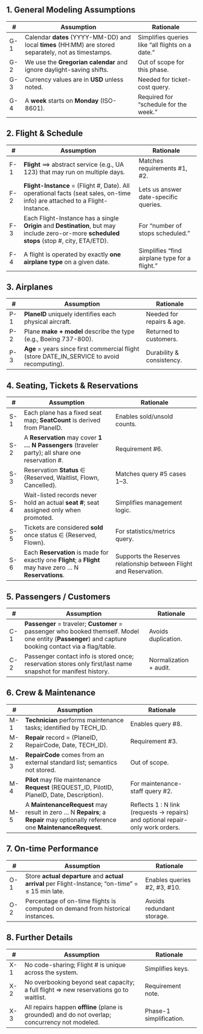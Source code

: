 ## 1. General Modeling Assumptions
| #   | Assumption                                                                                                                  | Rationale                                              |
|-----|-----------------------------------------------------------------------------------------------------------------------------|--------------------------------------------------------|
| G-1 | Calendar **dates** (YYYY-MM-DD) and local **times** (HH:MM) are stored separately, not as timestamps.                       | Simplifies queries like “all flights on a date.”       |
| G-2 | We use the **Gregorian calendar** and ignore daylight-saving shifts.                                                       | Out of scope for this phase.                           |
| G-3 | Currency values are in **USD** unless noted.                                                                               | Needed for ticket-cost query.                          |
| G-4 | A **week** starts on **Monday** (ISO-8601).                                                                               | Required for “schedule for the week.”                  |

## 2. Flight & Schedule
| #   | Assumption                                                                                                                  | Rationale                                              |
|-----|-----------------------------------------------------------------------------------------------------------------------------|--------------------------------------------------------|
| F-1 | **Flight** ⟹ abstract service (e.g., UA 123) that may run on multiple days.                                                 | Matches requirements #1, #2.                           |
| F-2 | **Flight-Instance** = (Flight #, Date). All operational facts (seat sales, on-time info) are attached to a Flight-Instance. | Lets us answer date-specific queries.                  |
| F-3 | Each Flight-Instance has a single **Origin** and **Destination**, but may include zero-or-more **scheduled stops** (stop #, city, ETA/ETD). | For “number of stops scheduled.”        |
| F-4 | A flight is operated by exactly **one airplane type** on a given date.                                                      | Simplifies “find airplane type for a flight.”          |

## 3. Airplanes
| #   | Assumption                                                                                                                  | Rationale                                              |
|-----|-----------------------------------------------------------------------------------------------------------------------------|--------------------------------------------------------|
| P-1 | **PlaneID** uniquely identifies each physical aircraft.                                                                     | Needed for repairs & age.                              |
| P-2 | Plane **make + model** describe the type (e.g., Boeing 737-800).                                                            | Returned to customers.                                 |
| P-3 | **Age** = years since first commercial flight (store DATE_IN_SERVICE to avoid recomputing).                                | Durability & consistency.                              |

## 4. Seating, Tickets & Reservations
| #   | Assumption                                                                                                                  | Rationale                                              |
|-----|-----------------------------------------------------------------------------------------------------------------------------|--------------------------------------------------------|
| S-1 | Each plane has a fixed seat map; **SeatCount** is derived from PlaneID.                                                     | Enables sold/unsold counts.                            |
| S-2 | A **Reservation** may cover **1 … N Passengers** (traveler party); all share one reservation #.                              | Requirement #6.                                        |
| S-3 | Reservation **Status** ∈ {Reserved, Waitlist, Flown, Cancelled}.                                                            | Matches query #5 cases 1–3.                            |
| S-4 | Wait-listed records never hold an actual **seat #**; seat assigned only when promoted.                                     | Simplifies management logic.                           |
| S-5 | Tickets are considered **sold** once status ∈ {Reserved, Flown}.                                                            | For statistics/metrics query.                          |
| S-6 | Each **Reservation** is made for exactly one **Flight**; a **Flight** may have zero … N **Reservations**.                    | Supports the Reserves relationship between Flight and Reservation. |

## 5. Passengers / Customers
| #   | Assumption                                                                                                                  | Rationale                                              |
|-----|-----------------------------------------------------------------------------------------------------------------------------|--------------------------------------------------------|
| C-1 | **Passenger** = traveler; **Customer** = passenger who booked themself. Model one entity (**Passenger**) and capture booking contact via a flag/table. | Avoids duplication.                                     |
| C-2 | Passenger contact info is stored once; reservation stores only first/last name snapshot for manifest history.              | Normalization + audit.                                 |

## 6. Crew & Maintenance
| #   | Assumption                                                                                                                  | Rationale                                              |
|-----|-----------------------------------------------------------------------------------------------------------------------------|--------------------------------------------------------|
| M-1 | **Technician** performs maintenance tasks; identified by TECH_ID.                                                          | Enables query #8.                                      |
| M-2 | **Repair** record = (PlaneID, RepairCode, Date, TECH_ID).                                                                  | Requirement #3.                                        |
| M-3 | **RepairCode** comes from an external standard list; semantics not stored.                                                 | Out of scope.                                          |
| M-4 | **Pilot** may file maintenance **Request** (REQUEST_ID, PilotID, PlaneID, Date, Description).                            | For maintenance-staff query #2.                        |
| M-5 | A **MaintenanceRequest** may result in zero … N **Repairs**; a **Repair** may optionally reference one **MaintenanceRequest**. | Reflects 1 : N link (requests → repairs) and optional repair-only work orders. |

## 7. On-time Performance
| #   | Assumption                                                                                                                  | Rationale                                              |
|-----|-----------------------------------------------------------------------------------------------------------------------------|--------------------------------------------------------|
| O-1 | Store **actual departure** and **actual arrival** per Flight-Instance; “on-time” = ≤ 15 min late.                           | Enables queries #2, #3, #10.                           |
| O-2 | Percentage of on-time flights is computed on demand from historical instances.                                             | Avoids redundant storage.                              |

## 8. Further Details
| #   | Assumption                                                                                                                  | Rationale                                              |
|-----|-----------------------------------------------------------------------------------------------------------------------------|--------------------------------------------------------|
| X-1 | No code-sharing; Flight # is unique across the system.                                                                     | Simplifies keys.                                       |
| X-2 | No overbooking beyond seat capacity; a full flight ⇒ new reservations go to waitlist.                                    | Requirement note.                                      |
| X-3 | All repairs happen **offline** (plane is grounded) and do not overlap; concurrency not modeled.                           | Phase-1 simplification.                                |
